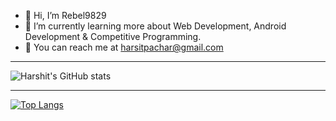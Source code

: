 - 👋 Hi, I’m Rebel9829
- 👀 I’m currently learning more about Web Development, Android Development & Competitive Programming.
- 📧 You can reach me at harsitpachar@gmail.com
___
![Harshit's GitHub stats](https://github-readme-stats.vercel.app/api?username=Rebel9829&show_icons=true&theme=radical)
___
[![Top Langs](https://github-readme-stats.vercel.app/api/top-langs/?username=Rebel9829)](https://github.com/anuraghazra/github-readme-stats)
 <!---
--->
